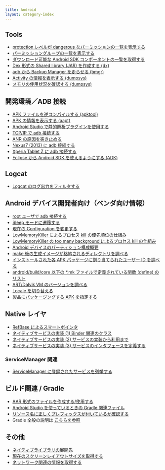 ```yaml
---
title: Android
layout: category-index
---
```


Tools
----
* [protection レベルが dangerous なパーミッションの一覧を表示する](dangerous-permissions.html)
* [パーミッショングループの一覧を表示する](permission-groups.html)
* [ダウンロード可能な Android SDK コンポーネントの一覧を取得する](list-sdk.html)
* [Dex 形式の Shared library (JAR) を作成する (dx)](create-dex-jar.html)
* [adb から Backup Manager を走らせる (bmgr)](backup-manager.html)
* [Activity の情報を表示する (dumpsys)](dumpsys-activity.html)
* [メモリの使用状況を確認する (dumpsys)](dumpsys-meminfo.html)

開発環境／ADB 接続
----
* [APK ファイルを逆コンパイルする (apktool)](decompile-apk.html)
* [APK の情報を表示する (aapt)](aapt.html)
* [Android Studio で静的解析プラグインを使用する](androidstudio-static-analysis.html)
* [TCP/IP で adb 接続する](connect-adb-with-tcpip.html)
* [ANR の原因を突き止める](analyze-anr.html)
* [Nexus7 (2013) に adb 接続する](connect-adb-to-nexus.html)
* [Xperia Tablet Z に adb 接続する](connect-adb-to-xperia-tablet-z.html)
* [Eclipse から Android SDK を使えるようにする (ADK)](install-adk.html)

Logcat
----
* [Logcat のログ出力をフィルタする](filter-logcat.html)

Android デバイス開発者向け（ベンダ向け情報）
----
* [root ユーザで adb 接続する](adb-with-root.html)
* [Sleep モードに遷移する](go-to-sleep.html)
* [現在の Configuration を変更する](change-configuration.html)
* [LowMemoryKiller によるプロセス kill の優先順位の仕組み](low-memory-killer1.html)
* [LowMemoryKiller の too many background によるプロセス kill の仕組み](low-memory-killer2.html)
* [Android デバイスのパーティション構成概要](partitions.html)
* [make 後の生成イメージが格納されるディレクトリを調べる](product-out-dir.html)
* [インストールされた各 APK パッケージに割り当てられたユーザー ID を調べる](check-user-id.html)
* [android/build/core 以下の *.mk ファイルで定義されている関数 (define) のリスト](defines-in-makefile.html)
* [ART/Dalvik VM のバージョンを調べる](dalvik-version.html)
* [Locale を切り替える](change-locale.html)
* [製品にパッケージングする APK を指定する](vendor/package-apks.html)

Native レイヤ
----
* [RefBase によるスマートポインタ](refbase-smart-pointer.html)
* [ネイティブサービスの実装 (1) Binder 関連のクラス](native-service1.html)
* [ネイティブサービスの実装 (2) サービスの実装から利用まで](native-service2.html)
* [ネイティブサービスの実装 (3) サービスのインタフェースを定義する](native-service3.html)

### ServiceManager 関連
* [ServiceManager に登録されたサービスを列挙する](list-services.html)

ビルド関連 / Gradle
----
* [AAR 形式のファイルを作成する/使用する](create-and-import-aar.html)
* [Android Studio を使っているときの Gradle 関連ファイル](gradle-related-files.html)
* [リソース名に正しくプレフィックスが付いているか確認する](resource-prefix.html)
* Gradle 全般の説明は [こちらを参照](../gradle/)

その他
----
* [ネイティブライブラリの展開先](install-path-of-native-libs.html)
* [現在のスクリーンレイアウトサイズを取得する](screen-layout-size.html)
* [ネットワーク関連の情報を取得する](network-info.html)

